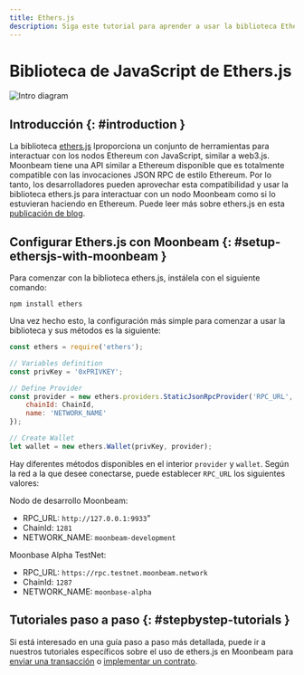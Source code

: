 ```yaml
---
title: Ethers.js
description: Siga este tutorial para aprender a usar la biblioteca Ethereum EtherJS para desplegar contratos inteligentes Solidity en Moonbeam.
---
```

# Biblioteca de JavaScript de Ethers.js

![Intro diagram](/images/integrations/integrations-ethersjs-banner.png)

## Introducción {: #introduction } 

La biblioteca [ethers.js](https://docs.ethers.io/) lproporciona un conjunto de herramientas para interactuar con los nodos Ethereum con JavaScript, similar a web3.js. Moonbeam tiene una API similar a Ethereum disponible que es totalmente compatible con las invocaciones JSON RPC de estilo Ethereum. Por lo tanto, los desarrolladores pueden aprovechar esta compatibilidad y usar la biblioteca ethers.js para interactuar con un nodo Moonbeam como si lo estuvieran haciendo en Ethereum. Puede leer más sobre ethers.js en esta [publicación de blog](https://medium.com/l4-media/announcing-ethers-js-a-web3-alternative-6f134fdd06f3).

## Configurar Ethers.js con Moonbeam {: #setup-ethersjs-with-moonbeam } 

Para comenzar con la biblioteca ethers.js, instálela con el siguiente comando:

```
npm install ethers
```

Una vez hecho esto, la configuración más simple para comenzar a usar la biblioteca y sus métodos es la siguiente:

```js
const ethers = require('ethers');

// Variables definition
const privKey = '0xPRIVKEY';

// Define Provider
const provider = new ethers.providers.StaticJsonRpcProvider('RPC_URL', {
    chainId: ChainId,
    name: 'NETWORK_NAME'
});

// Create Wallet
let wallet = new ethers.Wallet(privKey, provider);
```

Hay diferentes métodos disponibles en el interior `provider` y `wallet`. Según la red a la que desee conectarse, puede establecer `RPC_URL` los siguientes valores:

Nodo de desarrollo Moonbeam: 
 - RPC_URL: `http://127.0.0.1:9933`"
 - ChainId: `1281`
 - NETWORK_NAME: `moonbeam-development`
 
Moonbase Alpha TestNet: 
 - RPC_URL: `https://rpc.testnet.moonbeam.network`
 - ChainId: `1287`
 - NETWORK_NAME: `moonbase-alpha`

## Tutoriales paso a paso {: #stepbystep-tutorials } 

Si está interesado en una guía paso a paso más detallada, puede ir a nuestros tutoriales específicos sobre el uso de ethers.js en Moonbeam para [enviar una transacción](/getting-started/local-node/send-transaction/) o [implementar un contrato](/getting-started/local-node/deploy-contract/).
